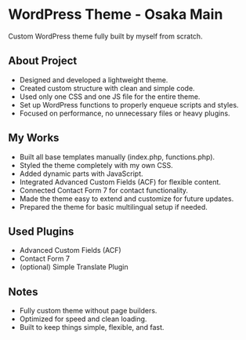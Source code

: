 # WordPress Theme - Osaka Main

Custom WordPress theme fully built by myself from scratch.


## About Project
- Designed and developed a lightweight theme.
- Created custom structure with clean and simple code.
- Used only one CSS and one JS file for the entire theme.
- Set up WordPress functions to properly enqueue scripts and styles.
- Focused on performance, no unnecessary files or heavy plugins.


## My Works
- Built all base templates manually (index.php, functions.php).
- Styled the theme completely with my own CSS.
- Added dynamic parts with JavaScript.
- Integrated Advanced Custom Fields (ACF) for flexible content.
- Connected Contact Form 7 for contact functionality.
- Made the theme easy to extend and customize for future updates.
- Prepared the theme for basic multilingual setup if needed.


## Used Plugins
- Advanced Custom Fields (ACF)
- Contact Form 7
- (optional) Simple Translate Plugin


## Notes
- Fully custom theme without page builders.
- Optimized for speed and clean loading.
- Built to keep things simple, flexible, and fast.

